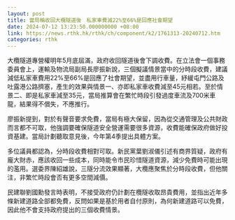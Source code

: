 ```yaml
---
layout: post
title: 當局稱收回大欖隧道後　私家車費減22%至66%是回應社會期望
date: 2024-07-12 13:23:50.000000000 +08:00
link: https://news.rthk.hk/rthk/ch/component/k2/1761313-20240712.htm
categories: rthk
---
```


大欖隧道專營權明年5月底屆滿，政府收回隧道後會下調收費。在立法會一個事務委員會上，運輸及物流局副局長廖振新說，三個擬議情景當中的分時段收費，建議減低私家車費用22%至66%是回應了社會期望，並盡用行車量，紓緩屯門公路及吐露港公路擠塞，產生的效果與情景一、亦即私家車收費減至45元相若。至於情景二、即是私家車減至35元，當局推算會在繁忙時段引發過度車流及700米車龍，結果得不償失，不應推行。

廖振新提到，對於有聲音要求免費，當局有極大保留，因為從交通管理及公共財政而言都不可取，他強調要確保隧道安全營運需要很多資源，收費能確保政府做好投資基建。當局計劃聽取意見後，今年第4季提出具體方案。

多位議員都認為，分時段收費相對可取。新民黨葉劉淑儀引述有商界質疑，政府有龐大財赤，應該收回一些成本，同時能令市民珍惜隧道資源，減少免費時可能出現的濫用。選委界陳紹雄說，三隧分流效果顯著，大欖應聚焦於分時段收費，但他關注，非繁忙時段會否有更多空間減價。

民建聯劉國勳發言時表明，不接受政府仍計劃在欖隧收取昂貴費用，並指出近年多條新建道路全部都免費，反問如果是基於用者自付原則，為何新建道路可以免費，因此他不會支持政府提出的三個收費情景。
